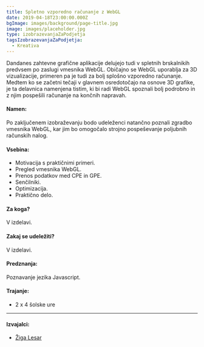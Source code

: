 ```yaml
---
title: Spletno vzporedno računanje z WebGL
date: 2019-04-18T23:00:00.000Z
bgImage: images/background/page-title.jpg
image: images/placeholder.jpg
type: izobrazevanjaZaPodjetja
tagsIzobrazevanjaZaPodjetja:
  - Kreativa
---
```

Dandanes zahtevne grafične aplikacije delujejo tudi v spletnih brskalnikih predvsem po zaslugi vmesnika WebGL. Običajno se WebGL uporablja za 3D vizualizacije, primeren pa je tudi za bolj splošno vzporedno računanje. 
Medtem ko se začetni tečaji v glavnem osredotočajo na osnove 3D grafike, je ta delavnica namenjena tistim, ki bi radi WebGL spoznali bolj podrobno in z njim pospešili računanje na končnih napravah.

#### Namen:

Po zaključenem izobraževanju bodo udeleženci natančno poznali zgradbo vmesnika WebGL, kar jim bo omogočalo strojno pospeševanje poljubnih računskih nalog.

#### Vsebina:

* Motivacija s praktičnimi primeri.
* Pregled vmesnika WebGL.
* Prenos podatkov med CPE in GPE.
* Senčilniki.
* Optimizacija.
* Praktično delo.

#### Za koga?

  V izdelavi.

#### Zakaj se udeležiti?

  V izdelavi.

#### Predznanja:

Poznavanje jezika Javascript.

#### Trajanje:

* 2 x 4 šolske ure

- - -

#### Izvajalci:

* [Žiga Lesar](https://akademijafri.si/izvajalci/ziga-lesar/)
